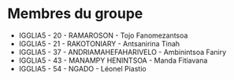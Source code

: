 Membres du groupe
=================

-   IGGLIA5 - 20 - RAMAROSON - Tojo Fanomezantsoa
-   IGGLIA5 - 21 - RAKOTONIARY - Antsanirina Tinah
-   IGGLIA5 - 37 - ANDRIAMAHEFAHARIVELO - Ambinintsoa Faniry
-   IGGLIA5 - 43 - MANAMPY HENINTSOA - Manda Fitiavana
-   IGGLIA5 - 54 - NGADO - Léonel Piastio

